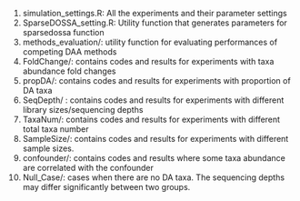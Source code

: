 1. simulation_settings.R: All the experiments and their parameter settings
2. SparseDOSSA_setting.R: Utility function that generates parameters for sparsedossa function
3. methods_evaluation/: utility function for evaluating performances of competing DAA methods
4. FoldChange/: contains codes and results for experiments with taxa abundance fold changes
5. propDA/: contains codes and results for experiments with proportion of DA taxa
6. SeqDepth/ : contains codes and results for experiments with different library sizes/sequencing depths
7. TaxaNum/: contains codes and results for experiments with different total taxa number
8. SampleSize/: contains codes and results for experiments with different sample sizes.
9. confounder/: contains codes and results where some taxa abundance are correlated with the confounder
10. Null_Case/: cases when there are no DA taxa. The sequencing depths may differ significantly between two groups.
